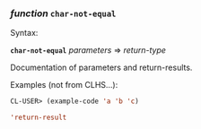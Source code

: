 ### <em>function</em> <strong>`char-not-equal`</strong>

Syntax:

<strong>`char-not-equal`</strong> <em>parameters</em> => <em>return-type</em>

Documentation of parameters and return-results.

Examples (not from CLHS...):

```lisp
CL-USER> (example-code 'a 'b 'c)

'return-result
```
